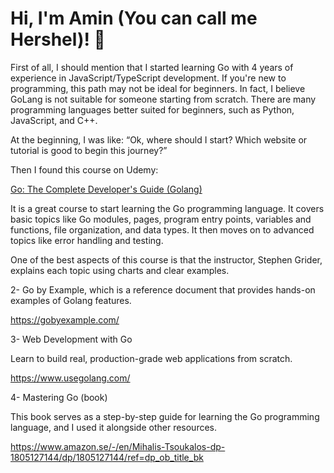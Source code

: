 
# Hi, I'm Amin (You can call me Hershel)! 👋

First of all, I should mention that I started learning Go with 4 years of experience in JavaScript/TypeScript development. If you're new to programming, this path may not be ideal for beginners. In fact, I believe GoLang is not suitable for someone starting from scratch. There are many programming languages better suited for beginners, such as Python, JavaScript, and C++.

At the beginning, I was like: “Ok, where should I start? Which website or tutorial is good to begin this journey?”

Then I found this course on Udemy:

[Go: The Complete Developer's Guide (Golang)](https://www.udemy.com/share/101XnU3@rmnNwYPBSlfExPUhH-LKSql8ePnOqdWs6ACU9p_jypKU5ejj7FgMFNgm9rJteudb2Q==/)

It is a great course to start learning the Go programming language. It covers basic topics like Go modules, pages, program entry points, variables and functions, file organization, and data types. It then moves on to advanced topics like error handling and testing.

One of the best aspects of this course is that the instructor, Stephen Grider, explains each topic using charts and clear examples.

2- Go by Example, which is a reference document that provides hands-on examples of Golang features.

https://gobyexample.com/

3- Web Development with Go

Learn to build real, production-grade web applications from scratch.

https://www.usegolang.com/

4- Mastering Go (book)

This book serves as a step-by-step guide for learning the Go programming language, and I used it alongside other resources.

https://www.amazon.se/-/en/Mihalis-Tsoukalos-dp-1805127144/dp/1805127144/ref=dp_ob_title_bk
